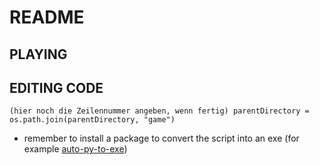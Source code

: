# README

## PLAYING

## EDITING CODE

```There is a line in class "Game" --> function "path" you need to comment out/in (remove comment when converted to an exe and comment when run in editor)
(hier noch die Zeilennummer angeben, wenn fertig) parentDirectory = os.path.join(parentDirectory, "game")
```

- remember to install a package to convert the script into an exe (for example [auto-py-to-exe](https://pypi.org/project/auto-py-to-exe/))
